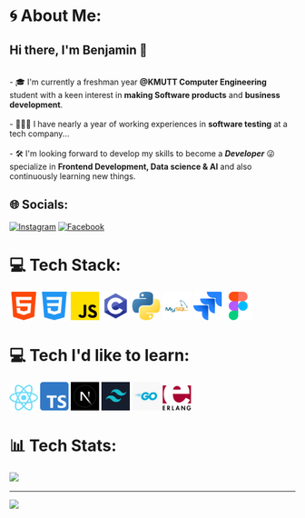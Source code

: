 # 🌀 About Me:
## Hi there, I'm Benjamin 🧙
<br>-
🎓 I'm currently a freshman year __@KMUTT Computer Engineering__ student with a keen interest in __making Software products__ and __business development__.
<br>
<br>-
👨🏻‍💻 I have nearly a year of working experiences in __software testing__ at a tech company...
<br>
<br>-
🛠 I'm looking forward to develop my skills to become a ***Developer*** 😜 specialize in __Frontend Development, Data science & AI__ and also continuously learning new things.


## 🌐 Socials:
[![Instagram](https://img.shields.io/badge/Instagram-%23E4405F.svg?logo=Instagram&logoColor=white)](https://instagram.com/bbxn.dg)  [![Facebook](https://img.shields.io/badge/Facebook-%231877F2.svg?logo=Facebook&logoColor=white)](https://www.facebook.com/profile.php?id=100035896206609&locale=th_TH)
# 💻 Tech Stack:
<img src="assets/html-5.png" alt="HTML" width="50" /> <img src="assets/css-3.png" alt="CSS" width="50" /> <img src="assets/js.png" alt="JavaScript" width="50" /> <img src="assets/c.png" alt="C" width="50" /> <img src="assets/python.png" alt="Python" width="50" /> <img src="assets/MySQL.png" alt="MySQL" width="50" /> <img src="assets/jira.png" alt="Jira" width="50" /> <img src="assets/figma.png" alt="Figma" width="50" />
# 💻 Tech I'd like to learn:
<img src="assets/reactjs.png" alt="React" width="50" /> <img src="assets/typescript.png" alt="Typescript" width="50" /> <img src="assets/nextjs.jpg" alt="Nextjs" width="50" /> <img src="assets/tailwind.png" alt="Tailwind" width="50" /> <img src="assets/go.jpg" alt="GO" width="50" /> <img src="assets/erlang.png" alt="Erlang" width="50" />





# 📊 Tech Stats:
![](https://github-readme-stats.vercel.app/api/top-langs/?username=SmoothieBen&theme=dark&hide_border=false&include_all_commits=false&count_private=false&layout=compact)

---
[![](https://visitcount.itsvg.in/api?id=SmoothieBen&icon=0&color=0)](https://visitcount.itsvg.in)

<!-- Proudly created with GPRM ( https://gprm.itsvg.in ) --> 
